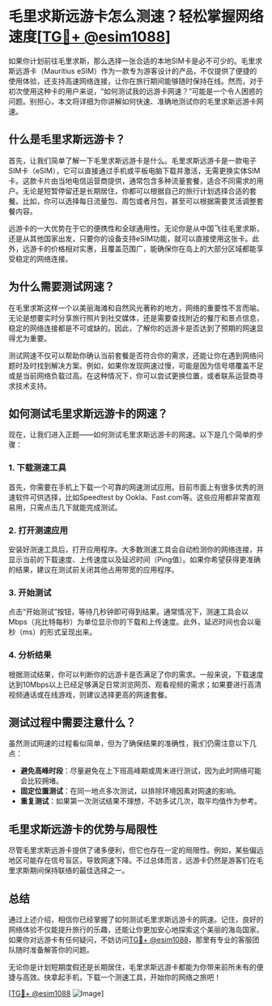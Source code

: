 # 毛里求斯远游卡怎么测速？轻松掌握网络速度[[TG💪+ @esim1088](https://t.me/s/esim1088)]

如果你计划前往毛里求斯，那么选择一张合适的本地SIM卡是必不可少的。毛里求斯远游卡（Mauritius eSIM）作为一款专为游客设计的产品，不仅提供了便捷的使用体验，还支持高速网络连接，让你在旅行期间能够随时保持在线。然而，对于初次使用这种卡的用户来说，“如何测试我的远游卡网速？”可能是一个令人困惑的问题。别担心，本文将详细为你讲解如何快速、准确地测试你的毛里求斯远游卡网速。

## 什么是毛里求斯远游卡？

首先，让我们简单了解一下毛里求斯远游卡是什么。毛里求斯远游卡是一款电子SIM卡（eSIM），它可以直接通过手机或平板电脑下载并激活，无需更换实体SIM卡。这款卡片由当地电信运营商提供，通常包含多种流量套餐，适合不同需求的用户。无论是短暂停留还是长期居住，你都可以根据自己的旅行计划选择合适的套餐。比如，你可以选择每日流量包、周包或者月包，甚至可以根据需要灵活调整套餐内容。

远游卡的一大优势在于它的便携性和全球通用性。无论你是从中国飞往毛里求斯，还是从其他国家出发，只要你的设备支持eSIM功能，就可以直接使用这张卡。此外，远游卡的价格相对实惠，且覆盖范围广，能确保你在岛上的大部分区域都能享受稳定的网络连接。

## 为什么需要测试网速？

在毛里求斯这样一个以美丽海滩和自然风光著称的地方，网络的重要性不言而喻。无论是想要实时分享旅行照片到社交媒体，还是需要查找附近的餐厅和景点信息，稳定的网络连接都是不可或缺的。因此，了解你的远游卡是否达到了预期的网速显得尤为重要。

测试网速不仅可以帮助你确认当前套餐是否符合你的需求，还能让你在遇到网络问题时及时找到解决方案。例如，如果你发现网速过慢，可能是因为信号塔覆盖不足或是当前网络负载过高。在这种情况下，你可以尝试更换位置，或者联系运营商寻求技术支持。

## 如何测试毛里求斯远游卡的网速？

现在，让我们进入正题——如何测试毛里求斯远游卡的网速。以下是几个简单的步骤：

### 1. 下载测速工具

首先，你需要在手机上下载一个可靠的网速测试应用。目前市面上有很多优秀的测速软件可供选择，比如Speedtest by Ookla、Fast.com等。这些应用都非常直观易用，只需点击几下就能完成测试。

### 2. 打开测速应用

安装好测速工具后，打开应用程序。大多数测速工具会自动检测你的网络连接，并显示当前的下载速度、上传速度以及延迟时间（Ping值）。如果你希望获得更准确的结果，建议在测试前关闭其他占用带宽的应用程序。

### 3. 开始测试

点击“开始测试”按钮，等待几秒钟即可得到结果。通常情况下，测速工具会以Mbps（兆比特每秒）为单位显示你的下载和上传速度。此外，延迟时间也会以毫秒（ms）的形式呈现出来。

### 4. 分析结果

根据测试结果，你可以判断你的远游卡是否满足了你的需求。一般来说，下载速度达到10Mbps以上已经足够满足日常浏览网页、观看视频的需求；如果要进行高清视频通话或在线游戏，则建议选择更高的网速套餐。

## 测试过程中需要注意什么？

虽然测试网速的过程看似简单，但为了确保结果的准确性，我们仍需注意以下几点：

- **避免高峰时段**：尽量避免在上下班高峰期或周末进行测试，因为此时网络可能会比较拥堵。
- **固定位置测试**：在同一地点多次测试，以排除环境因素对网速的影响。
- **重复测试**：如果第一次测试结果不理想，不妨多试几次，取平均值作为参考。

## 毛里求斯远游卡的优势与局限性

尽管毛里求斯远游卡提供了诸多便利，但它也存在一定的局限性。例如，某些偏远地区可能存在信号盲区，导致网速下降。不过总体而言，远游卡仍然是游客们在毛里求斯期间保持联络的最佳选择之一。

## 总结

通过上述介绍，相信你已经掌握了如何测试毛里求斯远游卡的网速。记住，良好的网络体验不仅能提升旅行的乐趣，还能让你更加安心地探索这个美丽的海岛国家。如果你对远游卡有任何疑问，不妨访问[TG💪+ @esim1088](https://t.me/s/esim1088)，那里有专业的客服团队随时准备解答你的问题。

无论你是计划短期度假还是长期居住，毛里求斯远游卡都能为你带来前所未有的便捷与高效。快拿起手机，下载一个测速工具，开始你的网络之旅吧！

[[TG💪+ @esim1088](https://t.me/s/esim1088) ![Image](https://i.postimg.cc/4NQfJmqS/Snipaste-2025-05-13-00-14-12.png)]